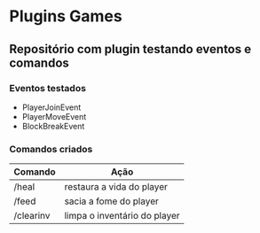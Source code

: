 # Plugins Games
## Repositório com plugin testando eventos e comandos

### Eventos testados

- PlayerJoinEvent
- PlayerMoveEvent
- BlockBreakEvent

### Comandos criados

| Comando | Ação |
| ------ | ------ | 
| /heal | restaura a vida do player |
| /feed | sacia a fome do player |
| /clearinv | limpa o inventário do player | 